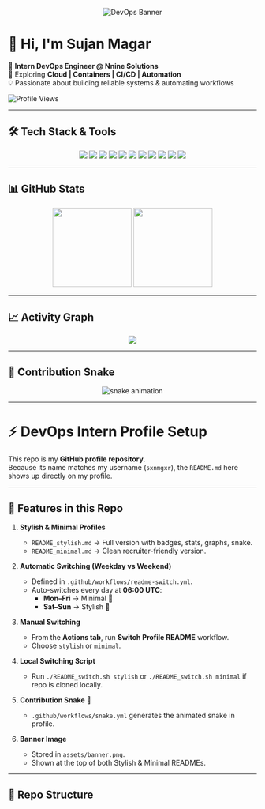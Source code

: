 <p align="center">
  <img src="https://raw.githubusercontent.com/sxnmgxr/sxnmgxr/main/assets/banner.png" alt="DevOps Banner" />
</p>

# 👋 Hi, I'm Sujan Magar  

🚀 **Intern DevOps Engineer @ Nnine Solutions**  
🌱 Exploring **Cloud | Containers | CI/CD | Automation**  
💡 Passionate about building reliable systems & automating workflows  

![Profile Views](https://komarev.com/ghpvc/?username=sxnmgxr&label=Profile%20Views&color=0e75b6&style=flat)

---

## 🛠️ Tech Stack & Tools  
<p align="center">
  <img src="https://img.shields.io/badge/AWS-232F3E?style=for-the-badge&logo=amazon-aws&logoColor=white"/> 
  <img src="https://img.shields.io/badge/Azure-0078D4?style=for-the-badge&logo=microsoft-azure&logoColor=white"/> 
  <img src="https://img.shields.io/badge/GCP-4285F4?style=for-the-badge&logo=google-cloud&logoColor=white"/>  
  <img src="https://img.shields.io/badge/Docker-2496ED?style=for-the-badge&logo=docker&logoColor=white"/> 
  <img src="https://img.shields.io/badge/Kubernetes-326CE5?style=for-the-badge&logo=kubernetes&logoColor=white"/>  
  <img src="https://img.shields.io/badge/GitHub%20Actions-2088FF?style=for-the-badge&logo=github-actions&logoColor=white"/>  
  <img src="https://img.shields.io/badge/Linux-FCC624?style=for-the-badge&logo=linux&logoColor=black"/> 
  <img src="https://img.shields.io/badge/Bash-121011?style=for-the-badge&logo=gnu-bash&logoColor=white"/>  
  <img src="https://img.shields.io/badge/Terraform-7B42BC?style=for-the-badge&logo=terraform&logoColor=white"/>  
  <img src="https://img.shields.io/badge/Prometheus-E6522C?style=for-the-badge&logo=prometheus&logoColor=white"/>  
  <img src="https://img.shields.io/badge/Grafana-F46800?style=for-the-badge&logo=grafana&logoColor=white"/>  
</p>

---

## 📊 GitHub Stats  
<p align="center">
  <img src="https://github-readme-stats.vercel.app/api?username=sxnmgxr&show_icons=true&theme=tokyonight" height="160"/>
  <img src="https://github-readme-streak-stats.herokuapp.com/?user=sxnmgxr&theme=tokyonight" height="160"/>
</p>

---

## 📈 Activity Graph  
<p align="center">
  <img src="https://github-readme-activity-graph.vercel.app/graph?username=sxnmgxr&theme=tokyo-night&hide_border=true" />
</p>

---

## 🐍 Contribution Snake  
<p align="center">
  <img src="https://github.com/sxnmgxr/sxnmgxr/blob/output/github-contribution-grid-snake.svg" alt="snake animation"/>
</p>

---

# ⚡ DevOps Intern Profile Setup

This repo is my **GitHub profile repository**.  
Because its name matches my username (`sxnmgxr`), the `README.md` here shows up directly on my profile.

---

## 🔧 Features in this Repo

1. **Stylish & Minimal Profiles**  
   - `README_stylish.md` → Full version with badges, stats, graphs, snake.  
   - `README_minimal.md` → Clean recruiter-friendly version.  

2. **Automatic Switching (Weekday vs Weekend)**  
   - Defined in `.github/workflows/readme-switch.yml`.  
   - Auto-switches every day at **06:00 UTC**:  
     - **Mon–Fri** → Minimal 📝  
     - **Sat–Sun** → Stylish 🌈  

3. **Manual Switching**  
   - From the **Actions tab**, run **Switch Profile README** workflow.  
   - Choose `stylish` or `minimal`.  

4. **Local Switching Script**  
   - Run `./README_switch.sh stylish` or `./README_switch.sh minimal` if repo is cloned locally.  

5. **Contribution Snake 🐍**  
   - `.github/workflows/snake.yml` generates the animated snake in profile.  

6. **Banner Image**  
   - Stored in `assets/banner.png`.  
   - Shown at the top of both Stylish & Minimal READMEs.  

---

## 📂 Repo Structure

